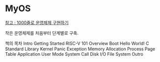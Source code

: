 # MyOS

[참고 : 1000줄로  운영체제 구현하기](https://operating-system-in-1000-lines.vercel.app/en/)


작은 운영체제를 처음부터 단계별로 구축.


책의 목차
Intro
Getting Started
RISC-V 101
Overview
Boot
Hello World!
C Standard Library
Kernel Panic
Exception
Memory Allocation
Process
Page Table
Application
User Mode
System Call
Disk I/O
File System
Outro